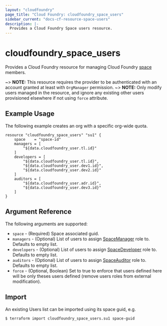 ```yaml
---
layout: "cloudfoundry"
page_title: "Cloud Foundry: cloudfoundry_space_users"
sidebar_current: "docs-cf-resource-space-users"
description: |-
  Provides a Cloud Foundry Space users resource.
---
```


# cloudfoundry\_space\_users

Provides a Cloud Foundry resource for managing Cloud Foundry [space](https://docs.cloudfoundry.org/concepts/roles.html) members. 

~> **NOTE:** This resource requires the provider to be authenticated with an account granted at least with `OrgManager` permission.
~> **NOTE:** Only modify users managed in the resource, and ignore any existing other users provisioned elsewhere if not using `force` attribute.

## Example Usage

The following example creates an org with a specific org-wide quota.

```hcl
resource "cloudfoundry_space_users" "su1" {
    space    = "space-id"
    managers = [
        "${data.cloudfoundry_user.tl.id}"
    ]
    developers = [
        "${data.cloudfoundry_user.tl.id}",
        "${data.cloudfoundry_user.dev1.id}",
        "${data.cloudfoundry_user.dev2.id}"
    ]
    auditors = [
        "${data.cloudfoundry_user.adr.id}",
        "${data.cloudfoundry_user.dev3.id}"
    ]
}
```

## Argument Reference

The following arguments are supported:

* `space` - (Required) Space associated guid.
* `managers` - (Optional) List of users to assign [SpaceManager](https://docs.cloudfoundry.org/concepts/roles.html#roles) role to. Defaults to empty list.
* `developers` - (Optional) List of users to assign [SpaceDeveloper](https://docs.cloudfoundry.org/concepts/roles.html#roles) role to. Defaults to empty list.
* `auditors` - (Optional) List of users to assign [SpaceAuditor](https://docs.cloudfoundry.org/concepts/roles.html#roles) role to. Defaults to empty list.
* `force` - (Optional, Boolean) Set to true to enforce that users defined here will be only theses users defined (remove users roles from external modification).

## Import

An existing Users list can be imported using its space guid, e.g.

```bash
$ terraform import cloudfoundry_space_users.su1 space-guid
```
